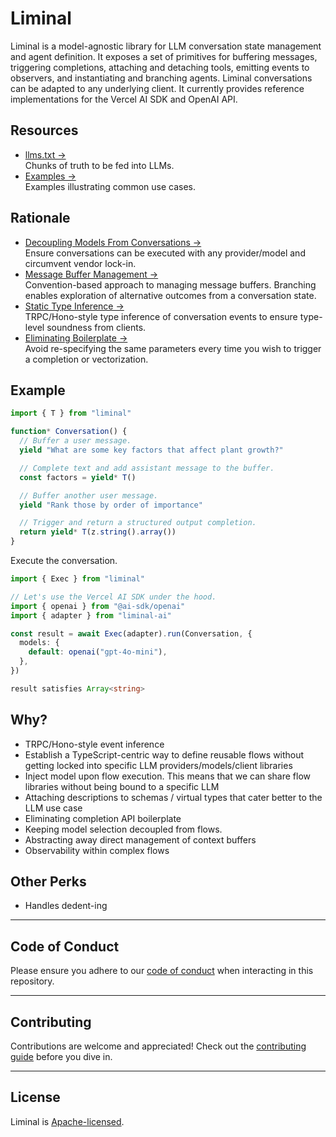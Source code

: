 # Liminal

Liminal is a model-agnostic library for LLM conversation state management and
agent definition. It exposes a set of primitives for buffering messages,
triggering completions, attaching and detaching tools, emitting events to
observers, and instantiating and branching agents. Liminal conversations can be
adapted to any underlying client. It currently provides reference
implementations for the Vercel AI SDK and OpenAI API.

## Resources

- [llms.txt &rarr;](./llms.txt)<br />Chunks of truth to be fed into LLMs.
- [Examples &rarr;](https://liminal.land/examples)<br />Examples illustrating
  common use cases.

## Rationale

- [Decoupling Models From Conversations &rarr;](./docs/why/decoupling_models_from_conversations.md)<br />Ensure
  conversations can be executed with any provider/model and circumvent vendor
  lock-in.
- [Message Buffer Management &rarr;](./docs/why/message_buffer_management.md)<br />Convention-based
  approach to managing message buffers. Branching enables exploration of
  alternative outcomes from a conversation state.
- [Static Type Inference &rarr;](./docs/why/static_type_inference.md)<br />TRPC/Hono-style
  type inference of conversation events to ensure type-level soundness from
  clients.
- [Eliminating Boilerplate &rarr;](./docs/why/eliminating_boilerplate.md)<br />Avoid
  re-specifying the same parameters every time you wish to trigger a completion
  or vectorization.

## Example

```ts
import { T } from "liminal"

function* Conversation() {
  // Buffer a user message.
  yield "What are some key factors that affect plant growth?"

  // Complete text and add assistant message to the buffer.
  const factors = yield* T()

  // Buffer another user message.
  yield "Rank those by order of importance"

  // Trigger and return a structured output completion.
  return yield* T(z.string().array())
}
```

Execute the conversation.

```ts
import { Exec } from "liminal"

// Let's use the Vercel AI SDK under the hood.
import { openai } from "@ai-sdk/openai"
import { adapter } from "liminal-ai"

const result = await Exec(adapter).run(Conversation, {
  models: {
    default: openai("gpt-4o-mini"),
  },
})

result satisfies Array<string>
```

## Why?

- TRPC/Hono-style event inference
- Establish a TypeScript-centric way to define reusable flows without getting
  locked into specific LLM providers/models/client libraries
- Inject model upon flow execution. This means that we can share flow libraries
  without being bound to a specific LLM
- Attaching descriptions to schemas / virtual types that cater better to the LLM
  use case
- Eliminating completion API boilerplate
- Keeping model selection decoupled from flows.
- Abstracting away direct management of context buffers
- Observability within complex flows

## Other Perks

- Handles dedent-ing

---

## **Code of Conduct**

Please ensure you adhere to our [code of conduct](CODE_OF_CONDUCT.md) when
interacting in this repository.

---

## **Contributing**

Contributions are welcome and appreciated! Check out the
[contributing guide](CONTRIBUTING.md) before you dive in.

---

## **License**

Liminal is [Apache-licensed](LICENSE).
